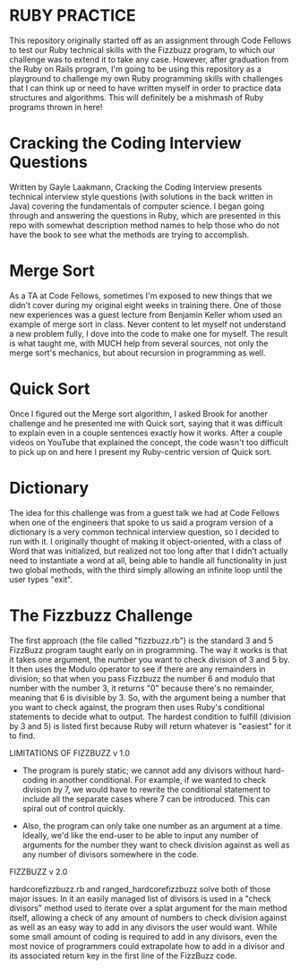 RUBY PRACTICE
=============
This repository originally started off as an assignment through Code Fellows to test our Ruby technical skills with the Fizzbuzz program, to which our challenge was to extend it to take any case. However, after graduation from the Ruby on Rails program, I'm going to be using this repository as a playground to challenge my own Ruby programming skills with challenges that I can think up or need to have written myself in order to practice data structures and algorithms. This will definitely be a mishmash of Ruby programs thrown in here!

Cracking the Coding Interview Questions
=======================================
Written by Gayle Laakmann, Cracking the Coding Interview presents technical interview style questions (with solutions in the back written in Java) covering the fundamentals of computer science. I began going through and answering the questions in Ruby, which are presented in this repo with somewhat description method names to help those who do not have the book to see what the methods are trying to accomplish.

Merge Sort
==========
As a TA at Code Fellows, sometimes I'm exposed to new things that we didn't cover during my original eight weeks in training there. One of those new experiences was a guest lecture from Benjamin Keller whom used an example of merge sort in class. Never content to let myself not understand a new problem fully, I dove into the code to make one for myself. The result is what taught me, with MUCH help from several sources, not only the merge sort's mechanics, but about recursion in programming as well.

Quick Sort
=========
Once I figured out the Merge sort algorithm, I asked Brook for another challenge and he presented me with Quick sort, saying that it was difficult to explain even in a couple sentences exactly how it works. After a couple videos on YouTube that explained the concept, the code wasn't too difficult to pick up on and here I present my Ruby-centric version of Quick sort.

Dictionary
==========
The idea for this challenge was from a guest talk we had at Code Fellows when one of the engineers that spoke to us said a program version of a dictionary is a very common technical interview question, so I decided to run with it. I originally thought of making it object-oriented, with a class of Word that was initialized, but realized not too long after that I didn't actually need to instantiate a word at all, being able to handle all functionality in just two global methods, with the third simply allowing an infinite loop until the user types "exit".

The Fizzbuzz Challenge
======================
The first approach (the file called "fizzbuzz.rb") is the standard 3 and 5 FizzBuzz program taught early on in programming. The way it works is that it takes one argument, the number you want to check division of 3 and 5 by. It then uses the Modulo operator to see if there are any remainders in division; so that when you pass Fizzbuzz the number 6 and modulo that number with the number 3, it returns "0" because there's no remainder, meaning that 6 is divisible by 3. So, with the argument being a number that you want to check against, the program then uses Ruby's conditional statements to decide what to output. The hardest condition to fulfill (division by 3 and 5) is listed first because Ruby will return whatever is "easiest" for it to find.

LIMITATIONS OF FIZZBUZZ v 1.0

- The program is purely static; we cannot add any divisors without hard-coding in another conditional. For example, if we wanted to check division by 7, we would have to rewrite the conditional statement to include all the separate cases where 7 can be introduced. This can spiral out of control quickly.

- Also, the program can only take one number as an argument at a time. Ideally, we'd like the end-user to be able to input any number of arguments for the number they want to check division against as well as any number of divisors somewhere in the code.

FIZZBUZZ v 2.0

hardcorefizzbuzz.rb and ranged_hardcorefizzbuzz solve both of those major issues. In it an easily managed list of divisors is used in a "check divisors" method used to iterate over a splat argument for the main method itself, allowing a check of any amount of numbers to check division against as well as an easy way to add in any divisors the user would want. While some small amount of coding is required to add in any divisors, even the most novice of programmers could extrapolate how to add in a divisor and its associated return key in the first line of the FizzBuzz code.
